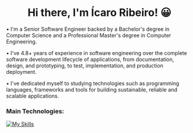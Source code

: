 <h1 align='center'>
  Hi there, I'm Ícaro Ribeiro! 😀
</h1>

• I'm a Senior Software Engineer backed by a Bachelor's degree in Computer Science and a Professional Master's degree in Computer Engineering.

• I've 4.8+ years of experience in software engineering over the complete software development lifecycle of applications, from documentation, design, and prototyping, to test, implementation, and production deployment.

• I've dedicated myself to studying technologies such as programming languages, frameworks and tools for building sustainable, reliable and scalable applications.

### Main Technologies:

[![My Skills](https://skillicons.dev/icons?i=py,nodejs,ts,graphql,aws,postgres,redis,docker,terraform,githubactions,git)](https://skillicons.dev)

<!--
**icaroribeiro/icaroribeiro** is a ✨ _special_ ✨ repository because its `README.md` (this file) appears on your GitHub profile.

Here are some ideas to get you started:

- 🔭 I’m currently working on ...
- 🌱 I’m currently learning ...
- 👯 I’m looking to collaborate on ...
- 🤔 I’m looking for help with ...
- 💬 Ask me about ...
- 📫 How to reach me: ...
- 😄 Pronouns: ...
-->
